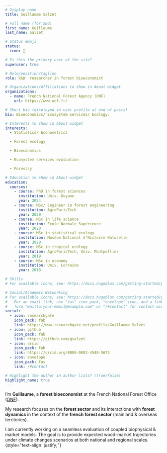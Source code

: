 ```yaml
---
# Display name
title: Guillaume Salzet

# Full name (for SEO)
first_name: Guillaume
last_name: Salzet

# Status emoji
status:
  icon: 🌳

# Is this the primary user of the site?
superuser: true

# Role/position/tagline
role: R&D  researcher in forest bioeconomist

# Organizations/Affiliations to show in About widget
organizations:
  - name: French National Forest Agency (ONF)
    url: https://www.onf.fr/

# Short bio (displayed in user profile at end of posts)
bio: Bioeconomics/ Ecosystem services/ Ecology.

# Interests to show in About widget
interests:
  - Statistics/ Econometrics

  - Forest ecology

  - Bioeconomics

  - Ecosystem services evaluation

  - Forestry

# Education to show in About widget
education:
  courses:
    - course: PhD in forest sciences
      institution: Univ. Guyane
      year: 2024
    - course: MSc/ Engineer in forest engineering
      institution: AgroParisTech
      year: 2020
    - course: MSc in life science
      institution: Ecole Normale Supérieure
      year: 2020
    - course: MSc in statistical ecology
      institution: Muséum National d'Histoire Naturelle
      year: 2020
    - course: MSc in tropical ecology
      institution: AgroParisTech, Univ. Montpellier
      year: 2019
    - course: MSc in economy
      institution: Univ. Lorraine
      year: 2018

# Skills
# For available icons, see: https://docs.hugoblox.com/getting-started/page-builder/#icons

# Social/Academic Networking
# For available icons, see: https://docs.hugoblox.com/getting-started/page-builder/#icons
#   For an email link, use "fas" icon pack, "envelope" icon, and a link in the
#   form "mailto:your-email@example.com" or "/#contact" for contact widget.
social:
  - icon: researchgate
    icon_pack: fab
    link: https://www.researchgate.net/profile/Guillaume-Salzet
  - icon: github
    icon_pack: fab
    link: https://github.com/gsalzet
  - icon: orcid
    icon_pack: fab
    link: https://orcid.org/0000-0003-4548-5673
  - icon: envelope
    icon_pack: fas
    link: /#contact

# Highlight the author in author lists? (true/false)
highlight_name: true
---
```

I’m **Guillaume**, a **forest bioeconomist** at the French National Forest Office ([ONF](https://www.onf.fr/)).

My research focuses on the **forest sector** and its interactions with **forest dynamics** in the context of the **french forest sector** (mainland & overseas territories). 

I am currently working on a seamless evaluation of coupled biophysical & market models. 
The goal is to provide expected wood-market trajectories under climate changes scenarios at both national and regional scales.
{style="text-align: justify;"}
